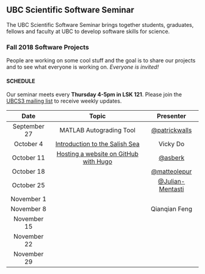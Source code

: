 ## UBC Scientific Software Seminar

The UBC Scientific Software Seminar brings together students, graduates, fellows and faculty at UBC to develop software skills for science.

### Fall 2018 Software Projects

People are working on some cool stuff and the goal is to share our projects and to see what everyone is working on. *Everyone is invited!*

#### SCHEDULE

Our seminar meets every **Thursday 4-5pm in LSK 121**. Please join the [UBCS3 mailing list](https://ubc.ca1.qualtrics.com/jfe/form/SV_6VCa1EYL5xjlUQ5) to receive weekly updates.

| Date | Topic | Presenter |
| :---: | :---: | :---: |
| September 27 | MATLAB Autograding Tool | [@patrickwalls](https://github.com/patrickwalls) |
| October 4 | [Introduction to the Salish Sea](10-04-vicky-do/UBCS3-DO.pdf) | Vicky Do |
| October 11 | [Hosting a website on GitHub with Hugo](https://aaronberk.ca/project/hugo-tutorial/)  | [@asberk](https://github.com/asberk) |
| October 18 |  | [@matteolepur](https://github.com/matteolepur) |
| October 25 |  | [@Julian-Mentasti](https://github.com/Julian-Mentasti) |
| November 1 |  |  |
| November 8 |  | Qianqian Feng |
| November 15 |  |  |
| November 22 |  |  |
| November 29 |  |  |
